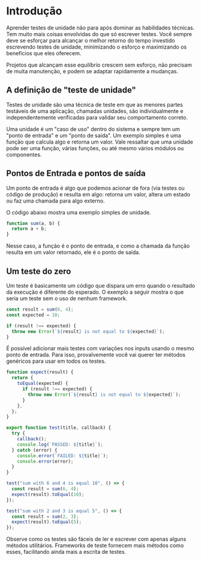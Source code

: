 # Introdução

Aprender testes de unidade não para após dominar as habilidades técnicas. Tem muito mais coisas envolvidas do que só escrever testes. Você sempre deve se esforçar para alcançar o melhor retorno do tempo investido escrevendo testes de unidade, minimizando o esforço e maximizando os benefícios que eles oferecem.

Projetos que alcançam esse equilíbrio crescem sem esforço, não precisam de muita manutenção, e podem se adaptar rapidamente a mudanças.

## A definição de "teste de unidade"

Testes de unidade são uma técnica de teste em que as menores partes testáveis de uma aplicação, chamadas unidades, são individualmente e independentemente verificadas para validar seu comportamento correto.

Uma unidade é um "caso de uso" dentro do sistema e sempre tem um "ponto de entrada" e um "ponto de saída". Um exemplo simples é uma função que calcula algo e retorna um valor. Vale ressaltar que uma unidade pode ser uma função, várias funções, ou até mesmo vários módulos ou componentes.

## Pontos de Entrada e pontos de saída

Um ponto de entrada é algo que podemos acionar de fora (via testes ou código de produção) e resulta em algo: retorna um valor, altera um estado ou faz uma chamada para algo externo.

O código abaixo mostra uma exemplo simples de unidade.

```js
function sum(a, b) {
  return a + b;
}
```

Nesse caso, a função é o ponto de entrada, e como a chamada da função resulta em um valor retornado, ele é o ponto de saída.

## Um teste do zero

Um teste é basicamente um código que dispara um erro quando o resultado da execução é diferente do esperado. O exemplo a seguir mostra o que seria um teste sem o uso de nenhum framework.

```js
const result = sum(6, 4);
const expected = 10;

if (result !== expected) {
  throw new Error(`${result} is not equal to ${expected}`);
}
```

É possível adicionar mais testes com variações nos inputs usando o mesmo ponto de entrada. Para isso, provalvemente você vai querer ter métodos genéricos para usar em todos os testes.

```js
function expect(result) {
  return {
    toEqual(expected) {
      if (result !== expected) {
        throw new Error(`${result} is not equal to ${expected}`);
      }
    },
  };
}

export function test(title, callback) {
  try {
    callback();
    console.log(`PASSED: ${title}`);
  } catch (error) {
    console.error(`FAILED: ${title}`);
    console.error(error);
  }
}

test("sum with 6 and 4 is equal 10", () => {
  const result = sum(6, 4);
  expect(result).toEqual(10);
});

test("sum with 2 and 3 is equal 5", () => {
  const result = sum(2, 3);
  expect(result).toEqual(5);
});
```

Observe como os testes são fáceis de ler e escrever com apenas alguns métodos utilitários. Frameworks de teste fornecem mais métodos como esses, facilitando ainda mais a escrita de testes.
